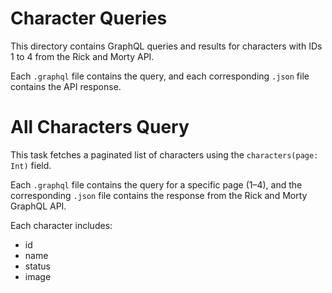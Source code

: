 # Character Queries

This directory contains GraphQL queries and results for characters with IDs 1 to 4 from the Rick and Morty API.

Each `.graphql` file contains the query, and each corresponding `.json` file contains the API response.

# All Characters Query

This task fetches a paginated list of characters using the `characters(page: Int)` field.

Each `.graphql` file contains the query for a specific page (1–4), and the corresponding `.json` file contains the response from the Rick and Morty GraphQL API.

Each character includes:
- id
- name
- status
- image


